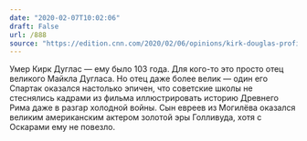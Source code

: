 ```yaml
---
date: "2020-02-07T10:02:06"
draft: False
url: /888
source: "https://edition.cnn.com/2020/02/06/opinions/kirk-douglas-profile-in-courage-seymour/index.html"
---
```


Умер Кирк Дуглас — ему было 103 года.
Для кого-то это просто отец великого Майкла Дугласа. Но отец даже более велик — один его Спартак оказался настолько эпичен, что советские школы не стеснялись кадрами из фильма иллюстрировать историю Древнего Рима даже в разгар холодной войны. Сын евреев из Могилёва оказался великим американским актером золотой эры Голливуда, хотя с Оскарами ему не повезло.
